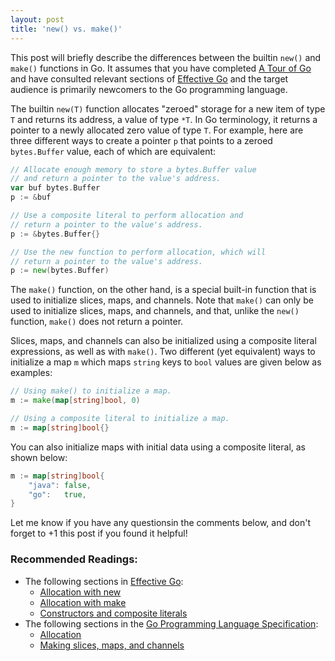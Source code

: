```yaml
---
layout: post
title: 'new() vs. make()'
---
```

This post will briefly describe the differences between the
builtin `new()` and `make()` functions in Go. 
It assumes that you have completed [A Tour of Go][6] 
and have consulted relevant sections of [Effective Go][7] and
the target audience is primarily newcomers to the Go programming
language.

The builtin `new(T)` function
allocates "zeroed" storage for a new item of type
`T` and returns its address, a value of type `*T`.
In Go terminology, it returns a pointer to a newly
allocated zero value of type `T`. For example,
here are three different ways to create a pointer
`p` that points to a zeroed `bytes.Buffer`
value, each of which are equivalent:

```go
// Allocate enough memory to store a bytes.Buffer value
// and return a pointer to the value's address.
var buf bytes.Buffer
p := &buf

// Use a composite literal to perform allocation and
// return a pointer to the value's address.
p := &bytes.Buffer{}

// Use the new function to perform allocation, which will
// return a pointer to the value's address.
p := new(bytes.Buffer)
```

<!--more-->

The `make()` function, on the other hand, is a special built-in function
that is used to initialize slices, maps, and channels.
Note that `make()` can only be used to initialize
slices, maps, and channels, and that, unlike the `new()`
function, `make()` does not return a pointer.

Slices, maps, and channels can also be initialized using
a composite literal expressions, as well as with `make()`. Two
different (yet equivalent) ways to initialize a map `m`
which maps `string` keys to `bool` values are given
below as examples:

```go
// Using make() to initialize a map.
m := make(map[string]bool, 0)

// Using a composite literal to initialize a map.
m := map[string]bool{}
```

You can also initialize maps with initial data using a composite literal, as shown below:

```go
m := map[string]bool{
    "java": false,
    "go":   true,
}
```

Let me know if you have any questionsin the comments below,
and don't forget to +1 this post if you found it helpful!

### Recommended Readings:

* The following sections in [Effective Go][7]:
  - [Allocation with new][1]
  - [Allocation with make][2]
  - [Constructors and composite literals][3]
* The following sections in the [Go Programming Language Specification][8]:
  - [Allocation][4]
  - [Making slices, maps, and channels][5]

[1]: http://golang.org/doc/effective_go.html#allocation_new
[2]: http://golang.org/doc/effective_go.html#allocation_make
[3]: http://golang.org/doc/effective_go.html#composite_literals
[4]: http://golang.org/ref/spec#Allocation
[5]: http://golang.org/ref/spec#Making_slices_maps_and_channels
[6]: http://tour.golang.org/
[7]: http://golang.org/doc/effective_go.html
[8]: http://golang.org/ref/spec